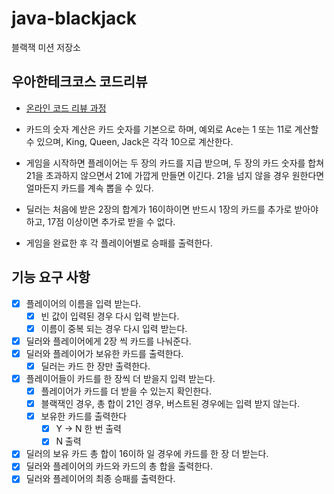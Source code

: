 # java-blackjack

블랙잭 미션 저장소

## 우아한테크코스 코드리뷰

- [온라인 코드 리뷰 과정](https://github.com/woowacourse/woowacourse-docs/blob/master/maincourse/README.md)

- 카드의 숫자 계산은 카드 숫자를 기본으로 하며, 예외로 Ace는 1 또는 11로 계산할 수 있으며, King, Queen, Jack은 각각 10으로 계산한다.
- 게임을 시작하면 플레이어는 두 장의 카드를 지급 받으며, 두 장의 카드 숫자를 합쳐 21을 초과하지 않으면서 21에 가깝게 만들면 이긴다. 21을 넘지 않을 경우 원한다면 얼마든지 카드를 계속 뽑을 수 있다.
- 딜러는 처음에 받은 2장의 합계가 16이하이면 반드시 1장의 카드를 추가로 받아야 하고, 17점 이상이면 추가로 받을 수 없다.
- 게임을 완료한 후 각 플레이어별로 승패를 출력한다.

## 기능 요구 사항

- [x] 플레이어의 이름을 입력 받는다.
    - [x] 빈 값이 입력된 경우 다시 입력 받는다.
    - [x] 이름이 중복 되는 경우 다시 입력 받는다.
- [x] 딜러와 플레이어에게 2장 씩 카드를 나눠준다.
- [x] 딜러와 플레이어가 보유한 카드를 출력한다.
    - [x] 딜러는 카드 한 장만 출력한다.
- [x] 플레이어들이 카드를 한 장씩 더 받을지 입력 받는다.
    - [x] 플레이어가 카드를 더 받을 수 있는지 확인한다.
    - [x] 블랙잭인 경우, 총 합이 21인 경우, 버스트된 경우에는 입력 받지 않는다.
    - [x] 보유한 카드를 출력한다
        - [x] Y -> N 한 번 출력
        - [x] N 출력
- [x] 딜러의 보유 카드 총 합이 16이하 일 경우에 카드를 한 장 더 받는다.
- [x] 딜러와 플레이어의 카드와 카드의 총 합을 출력한다.
- [x] 딜러와 플레이어의 최종 승패를 출력한다.